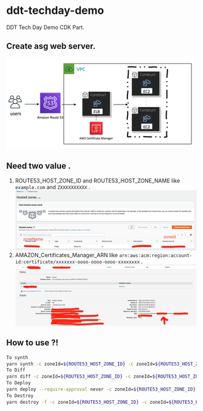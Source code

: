# ddt-techday-demo
DDT Tech Day Demo CDK Part.

## Create asg web server. 
![](./image/asg.png)

## Need two value .
1. ROUTE53_HOST_ZONE_ID and ROUTE53_HOST_ZONE_NAME  like `example.com` and `ZXXXXXXXXXX` .
![](./image/ddt-tech-r53-1.png)
2. AMAZON_Certificates_Manager_ARN like
    `arn:aws:acm:region:account-id:certificate/xxxxxxx-oooo-oooo-oooo-xxxxxxxx` .
![](./image/ddt-tech-acm-1.png)

## How to use ?!
```bash
To synth 
yarn synth -c zoneId=${ROUTE53_HOST_ZONE_ID} -c zoneId=${ROUTE53_HOST_ZONE_NAME} -c acm=${AMAZON_Certificates_Manager_ARN} 
To Diff
yarn diff -c zoneId=${ROUTE53_HOST_ZONE_ID} -c zoneId=${ROUTE53_HOST_ZONE_NAME} -c acm=${AMAZON_Certificates_Manager_ARN} 
To Deploy
yarn deploy --require-approval never -c zoneId=${ROUTE53_HOST_ZONE_ID} -c zoneId=${ROUTE53_HOST_ZONE_NAME} -c acm=${AMAZON_Certificates_Manager_ARN} 
To Destroy
yarn destroy -f -c zoneId=${ROUTE53_HOST_ZONE_ID} -c zoneId=${ROUTE53_HOST_ZONE_NAME} -c acm=${AMAZON_Certificates_Manager_ARN} 
```